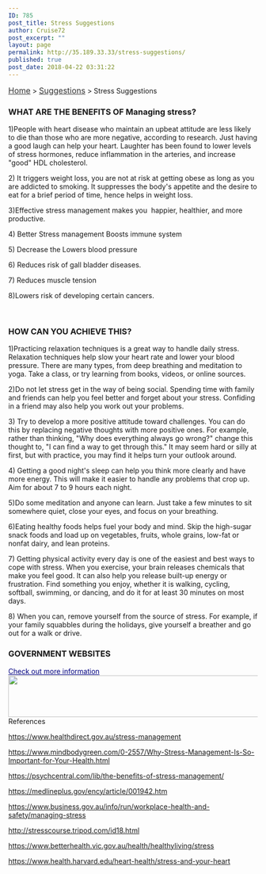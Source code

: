 ```yaml
---
ID: 785
post_title: Stress Suggestions
author: Cruise72
post_excerpt: ""
layout: page
permalink: http://35.189.33.33/stress-suggestions/
published: true
post_date: 2018-04-22 03:31:22
---
```

<p><a style="font-size: 16px; color: #333333;" href="http://www.cvdhelper.tk/">Home</a> &gt; <a style="font-size: 16px; color: #333333;" href="http://www.cvdhelper.tk/suggestions/">Suggestions</a> &gt; Stress Suggestions</p>		
			<h3>WHAT ARE THE BENEFITS OF Managing stress?</h3>		
		<p>1)People with heart disease who maintain an upbeat attitude are less likely to die than those who are more negative, according to research. Just having a good laugh can help your heart. Laughter has been found to lower levels of stress hormones, reduce inflammation in the arteries, and increase "good" HDL cholesterol.</p><p>2) It triggers weight loss, you are not at risk at getting obese as long as you are addicted to smoking. It suppresses the body's appetite and the desire to eat for a brief period of time, hence helps in weight loss.</p><p>3)Effective stress management makes you  happier, healthier, and more productive. </p><p>4) Better Stress management Boosts immune system</p><p>5) Decrease the Lowers blood pressure</p><p>6) Reduces risk of gall bladder diseases.</p><p>7) Reduces muscle tension</p><p>8)Lowers risk of developing certain cancers.</p><p> </p>		
			<h3>HOW CAN YOU ACHIEVE THIS?</h3>		
		<p>1)Practicing relaxation techniques is a great way to handle daily stress. Relaxation techniques help slow your heart rate and lower your blood pressure. There are many types, from deep breathing and meditation to yoga. Take a class, or try learning from books, videos, or online sources.</p><p>2)Do not let stress get in the way of being social. Spending time with family and friends can help you feel better and forget about your stress. Confiding in a friend may also help you work out your problems.</p><p>3) Try to develop a more positive attitude toward challenges. You can do this by replacing negative thoughts with more positive ones. For example, rather than thinking, "Why does everything always go wrong?" change this thought to, "I can find a way to get through this." It may seem hard or silly at first, but with practice, you may find it helps turn your outlook around.</p><p>4) Getting a good night's sleep can help you think more clearly and have more energy. This will make it easier to handle any problems that crop up. Aim for about 7 to 9 hours each night.</p><p>5)Do some meditation and anyone can learn. Just take a few minutes to sit somewhere quiet, close your eyes, and focus on your breathing.</p><p>6)Eating healthy foods helps fuel your body and mind. Skip the high-sugar snack foods and load up on vegetables, fruits, whole grains, low-fat or nonfat dairy, and lean proteins.</p><p>7) Getting physical activity every day is one of the easiest and best ways to cope with stress. When you exercise, your brain releases chemicals that make you feel good. It can also help you release built-up energy or frustration. Find something you enjoy, whether it is walking, cycling, softball, swimming, or dancing, and do it for at least 30 minutes on most days.</p><p>8) When you can, remove yourself from the source of stress. For example, if your family squabbles during the holidays, give yourself a breather and go out for a walk or drive.</p>		
			<h3>GOVERNMENT WEBSITES</h3>		
<a style="color: #000080;" href="http://www.quitnow.gov.au/">Check out more information</a>
										<img width="1024" height="84" src="http://35.189.33.33/wp-content/uploads/2018/04/stressgov-1024x84.png" alt="" srcset="http://35.189.33.33/wp-content/uploads/2018/04/stressgov-1024x84.png 1024w, http://35.189.33.33/wp-content/uploads/2018/04/stressgov-300x25.png 300w, http://35.189.33.33/wp-content/uploads/2018/04/stressgov-768x63.png 768w, http://35.189.33.33/wp-content/uploads/2018/04/stressgov.png 1154w" sizes="(max-width: 1024px) 100vw, 1024px" />											
												References  					
					<p><u>https://www.healthdirect.gov.au/stress-management</u></p><p><u>https://www.mindbodygreen.com/0-2557/Why-Stress-Management-Is-So-Important-for-Your-Health.html</u></p><p><u>https://psychcentral.com/lib/the-benefits-of-stress-management/</u></p><p><u>https://medlineplus.gov/ency/article/001942.htm</u></p><p><u>https://www.business.gov.au/info/run/workplace-health-and-safety/managing-stress</u></p><p><u>http://stresscourse.tripod.com/id18.html</u></p><p><u>https://www.betterhealth.vic.gov.au/health/healthyliving/stress</u></p><p><u>https://www.health.harvard.edu/heart-health/stress-and-your-heart</u></p><p> </p>